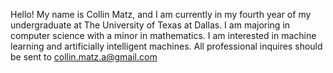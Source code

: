 Hello! My name is Collin Matz, and I am currently in my fourth year of my undergraduate at The University of Texas at Dallas.
I am majoring in computer science with a minor in mathematics. I am interested in machine learning and artificially intelligent machines.
All professional inquires should be sent to collin.matz.a@gmail.com
